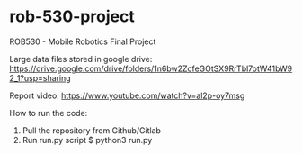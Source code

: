 # rob-530-project
ROB530 - Mobile Robotics Final Project

Large data files stored in google drive: https://drive.google.com/drive/folders/1n6bw2ZcfeGOtSX9RrTbl7otW41bW92_1?usp=sharing

Report video: https://www.youtube.com/watch?v=al2p-oy7msg


How to run the code:
1. Pull the repository from Github/Gitlab
2. Run run.py script
$ python3 run.py